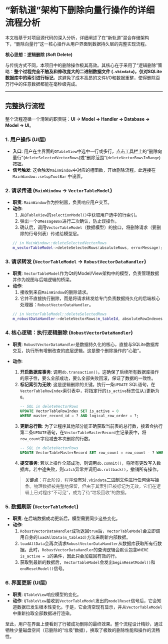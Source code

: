 # “新轨道”架构下删除向量行操作的详细流程分析

本文档基于对项目源代码的深入分析，详细阐述了在“新轨道”混合存储架构下，“删除向量行”这一核心操作从用户界面到数据持久层的完整实现流程。

**核心思想：逻辑删除 (Soft Delete)**

与传统方式不同，本项目中的删除操作极其高效。其核心在于采用了“逻辑删除”策略：**整个过程完全不触及和修改庞大的二进制数据文件 (`.vbindata`)，仅对SQLite数据库中的索引进行标记**。这避免了成本高昂的文件I/O和数据重整，使得删除百万行中的任意数据都能在毫秒级完成。

---

## 完整执行流程

整个流程遵循一个清晰的职责链：**UI -> Model -> Handler -> Database -> Model -> UI**。

### 1. 用户操作 (UI层)

-   **入口**: 用户在主界面的`QTableView`中选中一行或多行，点击工具栏上的“删除向量行”(`deleteSelectedVectorRows`)或“删除范围”(`deleteVectorRowsInRange`)按钮。
-   **信号触发**: 这会触发`MainWindow`中对应的槽函数，开始删除流程。此连接在 `MainWindow::setupToolBar` 中设置。

### 2. 请求传递 (`MainWindow` -> `VectorTableModel`)

-   **职责**: `MainWindow`作为控制器，负责响应用户交互。
-   **动作**:
    1.  从`QTableView`的`selectionModel()`中获取用户选中的行索引。
    2.  弹出一个`QMessageBox`进行二次确认，防止误操作。
    3.  确认后，调用`VectorTableModel`（数据模型）的接口，将删除请求（要删除的行号列表）传递给模型层。
    ```cpp
    // in MainWindow::deleteSelectedVectorRows
    m_vectorTableModel->deleteSelectedRows(absoluteRows, errorMessage);
    ```

### 3. 请求转发 (`VectorTableModel` -> `RobustVectorDataHandler`)

-   **职责**: `VectorTableModel`作为Qt的Model/View架构中的模型，负责管理数据并作为视图与后端逻辑的桥梁。
-   **动作**:
    1.  接收到来自`MainWindow`的删除请求。
    2.  它并不直接执行删除，而是将请求转发给专门负责数据持久化的后端核心处理器：`RobustVectorDataHandler`。
    ```cpp
    // in VectorTableModel::deleteSelectedRows
    m_robustDataHandler->deleteVectorRows(m_tableId, absoluteRowIndexes, errorMessage);
    ```

### 4. 核心逻辑：执行逻辑删除 (`RobustVectorDataHandler`)

-   **职责**: `RobustVectorDataHandler`是数据持久化的核心，直接与SQLite数据库交互，执行所有增删改查的底层逻辑。这是整个删除操作的“心脏”。
-   **动作**:
    1.  **开启数据库事务**: 调用`db.transaction()`。这确保了后续所有数据库操作的原子性，要么全部成功，要么全部失败回滚，保证了数据的一致性。
    2.  **标记索引为无效**: 这是逻辑删除的关键。执行一条`UPDATE` SQL语句，在`VectorTableRowIndex`索引表中，将指定行的`is_active`标志位从`1`更新为`0`。
        ```sql
        -- SQL in deleteVectorRows
        UPDATE VectorTableRowIndex SET is_active = 0
        WHERE master_record_id = ? AND logical_row_order = ?;
        ```
    3.  **更新总行数**: 为了让程序其他部分能正确获取当前表的总行数，接着会执行第二条`UPDATE`语句，在`VectorTableMasterRecord`主记录表中，将`row_count`字段减去本次删除的行数。
        ```sql
        -- SQL in deleteVectorRows
        UPDATE VectorTableMasterRecord SET row_count = row_count - ? WHERE id = ?;
        ```
    4.  **提交事务**: 若以上操作全部成功，则调用`db.commit()`，将所有更改写入数据库。若中途失败，则`catch`异常并调用`db.rollback()`，撤销所有操作。

    > **关键点**：在此阶段，程序**没有对`.vbindata`二进制文件进行任何读写操作**。物理数据被完整地保留，但由于其索引已被标记为无效，它们在逻辑上已对程序“不可见”，成为了待“垃圾回收”的数据。

### 5. 数据刷新 (`VectorTableModel`)

-   **职责**: 在后端数据成功更新后，模型需要同步这些变化。
-   **动作**:
    1.  `RobustVectorDataHandler`成功返回`true`后，`VectorTableModel`会立即调用自身的`loadAllData(m_tableId)`方法来刷新内部数据。
    2.  `loadAllData`会再次请求`RobustVectorDataHandler`从数据库获取所有行数据。此时，`RobustVectorDataHandler`的查询逻辑会默认包含`WHERE is_active = 1`的条件，因此只会加载回有效的行。
    3.  获取到最新的数据后，`VectorTableModel`会发出`beginResetModel()`和`endResetModel()`信号。

### 6. 界面更新 (UI层)

-   **职责**: `QTableView`响应模型的变化。
-   **动作**: `QTableView`接收到`VectorTableModel`发出的`modelReset`信号后，它会知道数据已发生根本性变化。于是，它会清空现有显示，并从`VectorTableModel`中重新拉取全部数据进行渲染。

至此，用户在界面上便看到了行被成功删除的最终效果。整个流程设计精妙，通过牺牲少量磁盘空间（已删除的“垃圾”数据），换取了极致的删除性能和操作的流畅性。 